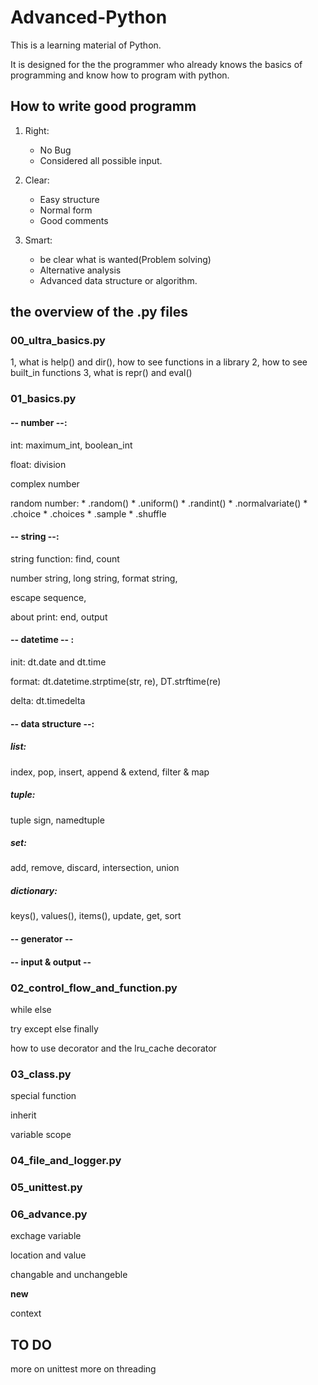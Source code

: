 # Advanced-Python
This is a learning material of Python.

It is designed for the the programmer who already knows the basics of programming and know how to program with python.



## How to write good programm

1. Right: 
    * No Bug
    * Considered all possible input.

2. Clear: 
    * Easy structure
    * Normal form
    * Good comments

3. Smart: 
    * be clear what is wanted(Problem solving)
    * Alternative analysis
    * Advanced data structure or algorithm.


## the overview of the .py files

### 00_ultra_basics.py
1, what is help() and dir(), how to see functions in a library
2, how to see built_in functions
3, what is repr() and eval()

### 01_basics.py

#### -- number --:
int: maximum_int, boolean_int

float: division

complex number

random number: 
    * .random()
    * .uniform()
    * .randint()
    * .normalvariate()
    * .choice
    * .choices
    * .sample
    * .shuffle

#### -- string --:
string function: find, count

number string, long string, format string, 

escape sequence,

about print: end, output

#### -- datetime -- :
init: dt.date and dt.time

format: dt.datetime.strptime(str, re), DT.strftime(re)

delta: dt.timedelta

#### -- data structure --:
##### list: 

index, pop, insert, append & extend, filter & map
 
##### tuple: 

tuple sign, namedtuple

##### set: 

add, remove, discard, intersection, union

##### dictionary: 

keys(), values(), items(), update, get, sort

#### -- generator --

#### -- input & output --

### 02_control_flow_and_function.py
while else
  
try except else finally

how to use decorator and the lru_cache decorator

### 03_class.py

special function

inherit

variable scope

### 04_file_and_logger.py
### 05_unittest.py
### 06_advance.py
exchage variable

location and value

changable and unchangeble

__new__

context




## TO DO
more on unittest
more on threading